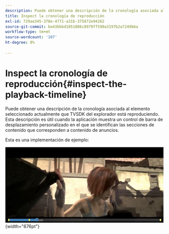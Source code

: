 ```yaml
---
description: Puede obtener una descripción de la cronología asociada al elemento seleccionado actualmente que TVSDK del explorador está reproduciendo. Esta descripción es útil cuando la aplicación muestra un control de barra de desplazamiento personalizado en el que se identifican las secciones de contenido que corresponden a contenido de anuncios.
title: Inspect la cronología de reproducción
exl-id: 729ae345-378e-4771-a31b-375872e94262
source-git-commit: be43bbbd1051886c8979ff590a3197b2a7249b6a
workflow-type: tm+mt
source-wordcount: '107'
ht-degree: 0%

---
```


# Inspect la cronología de reproducción{#inspect-the-playback-timeline}

Puede obtener una descripción de la cronología asociada al elemento seleccionado actualmente que TVSDK del explorador está reproduciendo. Esta descripción es útil cuando la aplicación muestra un control de barra de desplazamiento personalizado en el que se identifican las secciones de contenido que corresponden a contenido de anuncios.

Esta es una implementación de ejemplo:
<!--<a id="fig_9CB8AF44F122405C9B78006ADC10F5B1"></a>-->

![](assets/timeline.png){width="676pt"}

